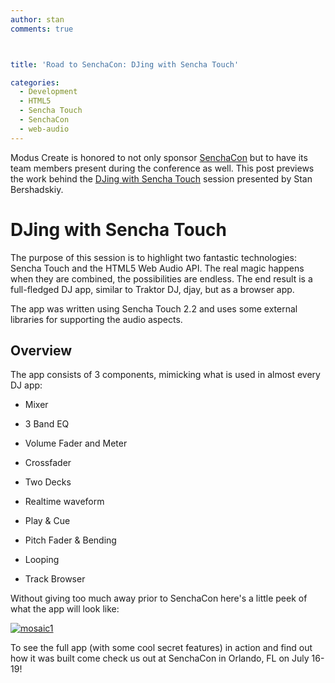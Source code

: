 ```yaml
---
author: stan
comments: true



title: 'Road to SenchaCon: DJing with Sencha Touch'

categories:
  - Development
  - HTML5
  - Sencha Touch
  - SenchaCon
  - web-audio
---
```


Modus Create is honored to not only sponsor [SenchaCon](http://senchacon.com) but to have its team members present during the conference as well. This post previews the work behind the [DJing with Sencha Touch](http://senchacon.com/sessions/#djingwithtouch) session presented by Stan Bershadskiy.





# DJing with Sencha Touch





The purpose of this session is to highlight two fantastic technologies: Sencha Touch and the HTML5 Web Audio API. The real magic happens when they are combined, the possibilities are endless. The end result is a full-fledged DJ app, similar to Traktor DJ, djay, but as a browser app.





The app was written using Sencha Touch 2.2 and uses some external libraries for supporting the audio aspects.





## Overview





The app consists of 3 components, mimicking what is used in almost every DJ app:







  * Mixer




  
  * 
    3 Band EQ
  

  
  * 
    Volume Fader and Meter
  

  
  * 
    Crossfader
  





  * Two Decks




  
  * 
    Realtime waveform
  

  
  * 
    Play & Cue
  

  
  * 
    Pitch Fader & Bending
  

  
  * 
    Looping
  





  * Track Browser





Without giving too much away prior to SenchaCon here's a little peek of what the app will look like:





[![mosaic1](http://moduscreate.com/wp-content/uploads/2013/06/mosaic11-466x350.jpg)](http://moduscreate.com/wp-content/uploads/2013/06/mosaic11.jpg)





To see the full app (with some cool secret features) in action and find out how it was built come check us out at SenchaCon in Orlando, FL on July 16-19!



